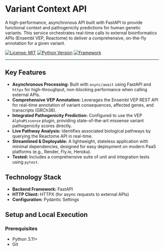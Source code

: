 # Variant Context API

A high-performance, asynchronous API built with FastAPI to provide functional context and pathogenicity predictions for human genetic variants. This service orchestrates real-time calls to external bioinformatics APIs (Ensembl VEP, Reactome) to deliver a comprehensive, on-the-fly annotation for a given variant.

[![License: MIT](https://img.shields.io/badge/License-MIT-yellow.svg)](https://opensource.org/licenses/MIT)
[![Python Version](https://img.shields.io/badge/python-3.11+-blue.svg)](https://www.python.org/downloads/)
[![Framework](https://img.shields.io/badge/Framework-FastAPI-green.svg)](https://fastapi.tiangolo.com/)

---

## Key Features

* **Asynchronous Processing:** Built with `async/await` using FastAPI and `httpx` for high-throughput, non-blocking performance when calling external APIs.
* **Comprehensive VEP Annotation:** Leverages the Ensembl VEP REST API for real-time annotation of variant consequences, affected genes, and transcripts (GRCh38).
* **Integrated Pathogenicity Prediction:** Configured to use the VEP `AlphaMissense` plugin, providing state-of-the-art missense variant pathogenicity scores directly.
* **Live Pathway Analysis:** Identifies associated biological pathways by querying the Reactome API in real-time.
* **Streamlined & Deployable:** A lightweight, stateless application with minimal dependencies, designed for easy deployment on modern PaaS platforms (e.g., Render, Fly.io, Heroku).
* **Tested:** Includes a comprehensive suite of unit and integration tests using `pytest`.

## Technology Stack

* **Backend Framework:** FastAPI
* **HTTP Client:** HTTPX (for async requests to external APIs)
* **Configuration:** Pydantic Settings

## Setup and Local Execution

### Prerequisites

* Python 3.11+
* Git
